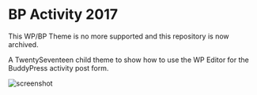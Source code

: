 # BP Activity 2017

This WP/BP Theme is no more supported and this repository is now archived.

A TwentySeventeen child theme to show how to use the WP Editor for the BuddyPress activity post form.

![screenshot](https://cldup.com/p-LCFeG_CR.png)
